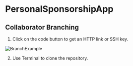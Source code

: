 # PersonalSponsorshipApp

## Collaborator Branching
1. Click on the code button to get an HTTP link or SSH key.

![BranchExample](https://github.com/jonnydc4/PersonalSponsorshipApp/assets/71983496/ab2cb79b-2486-403f-89b4-8ff9bdef02e7)

2. Use Terminal to clone the repository.

   

   
